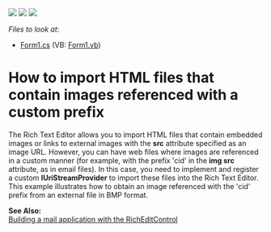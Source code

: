 <!-- default badges list -->
![](https://img.shields.io/endpoint?url=https://codecentral.devexpress.com/api/v1/VersionRange/128610644/22.2.3%2B)
[![](https://img.shields.io/badge/Open_in_DevExpress_Support_Center-FF7200?style=flat-square&logo=DevExpress&logoColor=white)](https://supportcenter.devexpress.com/ticket/details/E3123)
[![](https://img.shields.io/badge/📖_How_to_use_DevExpress_Examples-e9f6fc?style=flat-square)](https://docs.devexpress.com/GeneralInformation/403183)
<!-- default badges end -->
<!-- default file list -->
*Files to look at*:

* [Form1.cs](./CS/Form1.cs) (VB: [Form1.vb](./VB/Form1.vb))
<!-- default file list end -->

# How to import HTML files that contain images referenced with a custom prefix

<p>The Rich Text Editor allows you to import HTML files that contain embedded images or links to external images with the <b>src</b> attribute specified as an image URL. However, you can have web files where images are referenced in a custom manner (for example, with the prefix 'cid' in the <b>img src</b> attribute, as in email files). In this case, you need to implement and register a custom <b>IUriStreamProvider</b> to import these files into the Rich Text Editor. This example illustrates how to obtain an image referenced with the 'cid' prefix from an external file in BMP format.</p>

<p><strong>See Also:</strong><br />
<a href="https://www.devexpress.com/Support/Center/p/E2216">Building a mail application with the RichEditControl</a></p>
